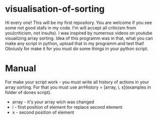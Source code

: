 # visualisation-of-sorting
Hi every one! This will be my first repository. You are welcome if you see some not good stafs in my code. I'm will accept all criticism from you(criticism, not insults).
I was inspired by numerous videos on youtube visualizing array sorting. 
Idea of this programm was in that, what you can make any script in python, upload that in my programm and test that! Obviusly for make it for you must do some things in your python script.


# Manual

For make your script work - you must write all history of actions in your array sorting. For that you must use arrHistory = [array, i, x](examples in folder of dones script).

- array - it's your array wich was changed
- i - first position of element for replace second element
- x - second position of element

